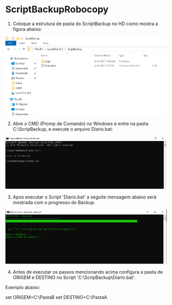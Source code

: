 # ScriptBackupRobocopy

1. Coloque a estrutura de pasta do ScriptBackup no HD como mostra a figura abaixo:
 
![Screenshot](Screenshot01.PNG)

2. Abre o CMD (Promp de Comando) no Windows e entre na pasta C:\ScripBackup, e execute o arquivo Diario.bat:

![Screenshot](Screenshot02.PNG)

3. Apos executar o Script 'Diario.bat' a seguite mensagem abaixo será mostrada com o progresso do Backup:

![Screenshot](Screenshot03.PNG)

4. Antes de executar os passos mencionando acima configura a pasta de ORIGEM e DESTINO no Script 'C:\ScripBackup\Diario.bat'.

Exemplo abaixo:

set ORIGEM=C:\PastaB
set DESTINO=C:\PastaA

